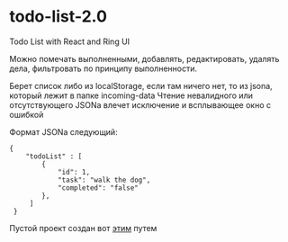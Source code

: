 # todo-list-2.0
Todo List with React and Ring UI

Можно помечать выполненными, добавлять, редактировать, удалять дела, фильтровать по принципу выполненности.

Берет список либо из localStorage, если там ничего нет, то из jsona, который лежит в папке incoming-data
Чтение невалидного или отсутствующего JSONа влечет исключение и всплывающее окно с ошибкой

Формат JSONа следующий: 
~~~
{ 
    "todoList" : [
        {
            "id": 1,
            "task": "walk the dog",
            "completed": "false"
        },
     ]
 }
~~~

Пустой проект создан вот [этим](https://github.com/JetBrains/ring-ui#quick-start) путем
